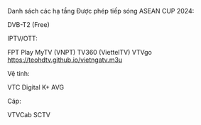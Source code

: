 Danh sách các hạ tầng Được phép tiếp sóng ASEAN CUP 2024:

DVB-T2 (Free)

IPTV/OTT:

FPT Play
MyTV (VNPT)
TV360 (ViettelTV)
VTVgo
https://teohdtv.github.io/vietngatv.m3u

Vệ tinh:

VTC Digital
K+
AVG

Cáp:

VTVCab
SCTV
